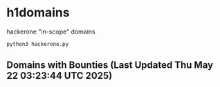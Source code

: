 # h1domains
hackerone "in-scope" domains

`python3 hackerone.py`
## Domains with Bounties (Last Updated Thu May 22 03:23:44 UTC 2025)
```

```

